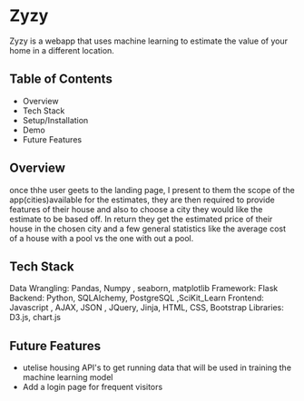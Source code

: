 # Zyzy 
Zyzy is a webapp that uses machine learning to estimate the value of your home in a different location.

## Table of Contents
* Overview
* Tech Stack
* Setup/Installation
* Demo
* Future Features

## Overview
once thhe user geets to the landing page, I present to them the scope of the app(cities)available for the estimates, 
they are then required to provide features of their house and also to choose a city they would like the estimate to be based off.
In return they get the estimated price of their house in the chosen city and a few general statistics like the average 
cost of a house with a pool vs the one with out a pool.


## Tech Stack
Data Wrangling: Pandas, Numpy , seaborn, matplotlib
Framework: Flask
Backend: Python, SQLAlchemy, PostgreSQL ,SciKit_Learn
Frontend: Javascript , AJAX, JSON , JQuery, Jinja, HTML, CSS, Bootstrap
Libraries: D3.js, chart.js

## Future Features
* utelise housing API's to get running data that will be used in training the machine learning model
* Add a login page for frequent visitors 



